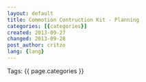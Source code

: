 ```yaml
---
layout: default
title: Commotion Contruction Kit - Planning
categories: [{categories}]
created: 2013-09-27
changed: 2013-09-28
post_author: critzo
lang: {lang}
---
```

 <div class="tags">Tags: {{ page.categories }}</div>